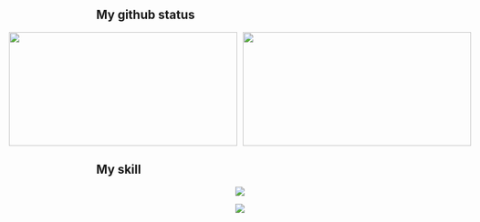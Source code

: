## My github status
<div style="display: flex; justify-content: center; gap: 10px;">
  <img id="stats" src="https://github-readme-stats.vercel.app/api?username=kaws-kr&show_icons=true&theme=dark&count_private=true" width="400" height="200"/>
  <img id="langs" src="https://github-readme-stats.vercel.app/api/top-langs/?username=kaws-kr&langs_count=20&layout=compact" width="400" height="200"/>
</div>

## My skill
<p align="center">
  <img src="https://skillicons.dev/icons?i=git,github" />
</p>
<p align="center">
  <img src="https://skillicons.dev/icons?i=c,cpp,python,swift" />
</p>
